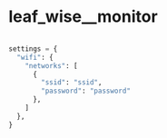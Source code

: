 # leaf_wise\_\_monitor

```python

settings = {
  "wifi": {
    "networks": [
      {
        "ssid": "ssid",
        "password": "password"
      },
    ]
  },
}

```

